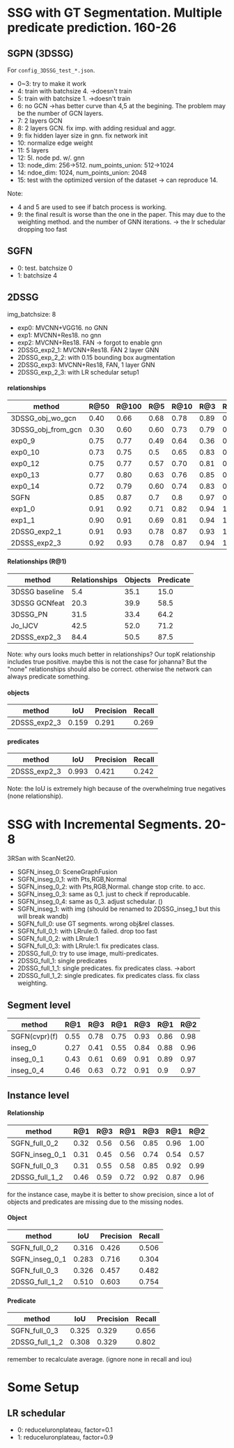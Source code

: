 # SSG with GT Segmentation. Multiple predicate prediction. 160-26
## SGPN (3DSSG)
For `config_3DSSG_test_*.json`.
- 0~3: try to make it work
- 4: train with batchsize 4. ->doesn't train
- 5: train with batchsize 1. ->doesn't train
- 6: no GCN ->has better curve than 4,5 at the begining. The problem may be the number of GCN layers.
- 7: 2 layers GCN
- 8: 2 layers GCN. fix imp. with adding residual and aggr.
- 9: fix hidden layer size in gnn. fix network init
- 10: normalize edge weight
- 11: 5 layers
- 12: 5l. node pd. w/. gnn
- 13: node_dim: 256->512. num_points_union: 512->1024
- 14: ndoe_dim: 1024, num_points_union: 2048
- 15: test with the optimized version of the dataset -> can reproduce 14.

Note:
* 4 and 5 are used to see if batch process is working.
* 9: the final result is worse than the one in the paper. This may due to the weighting method. and the number of GNN iterations. -> the lr schedular dropping too fast

## SGFN
- 0: test. batchsize 0
- 1: batchsize 4

## 2DSSG
img_batchsize: 8
- exp0: MVCNN+VGG16. no GNN
- exp1: MVCNN+Res18. no gnn
- exp2: MVCNN+Res18. FAN -> forgot to enable gnn
- 2DSSG_exp2_1: MVCNN+Res18. FAN 2 layer GNN
- 2DSSG_exp_2_2: with 0.15 bounding box augmentation
- 2DSSG_exp3: MVCNN+Res18, FAN, 1 layer GNN
- 2DSSG_exp_2_3: with LR schedular setup1

#### relationships
| method             | R@50 | R@100 | R@5  | R@10 | R@3  | R@10 |
| ------------------ | ---- | ----- | ---- | ---- | ---- | ---- |
| 3DSSG_obj_wo_gcn   | 0.40 | 0.66  | 0.68 | 0.78 | 0.89 | 0.93 |
| 3DSSG_obj_from_gcn | 0.30 | 0.60  | 0.60 | 0.73 | 0.79 | 0.91 |
| exp0_9             | 0.75 | 0.77  | 0.49 | 0.64 | 0.36 | 0.51 |
| exp0_10            | 0.73 | 0.75  | 0.5  | 0.65 | 0.83 | 0.86 |
| exp0_12            | 0.75 | 0.77  | 0.57 | 0.70 | 0.81 | 0.92 |
| exp0_13            | 0.77 | 0.80  | 0.63 | 0.76 | 0.85 | 0.97 |
| exp0_14            | 0.72 | 0.79  | 0.60 | 0.74 | 0.83 | 0.95 |
| SGFN               | 0.85 | 0.87  | 0.7  | 0.8  | 0.97 | 0.99 |
| exp1_0             | 0.91 | 0.92  | 0.71 | 0.82 | 0.94 | 1.00 |
| exp1_1             | 0.90 | 0.91  | 0.69 | 0.81 | 0.94 | 1.00 |
| 2DSSG_exp2_1       | 0.91 | 0.93  | 0.78 | 0.87 | 0.93 | 1.00 |
| 2DSSS_exp2_3       | 0.92 | 0.93  | 0.78 | 0.87 | 0.94 | 1.00 |

#### Relationships (R@1)
| method         | Relationships | Objects | Predicate |
| -------------- | ------------- | ------- | --------- |
| 3DSSG baseline | 5.4           | 35.1    | 15.0      |
| 3DSSG GCNfeat  | 20.3          | 39.9    | 58.5      |
| 3DSSG_PN       | 31.5          | 33.4    | 64.2      |
| Jo_IJCV        | 42.5          | 52.0    | 71.2      |
| 2DSSS_exp2_3   | 84.4          | 50.5    | 87.5      |

Note: why ours looks much better in relationships? Our topK relationship includes true positive. maybe this is not the case for johanna? But the "none" relationships should also be correct. otherwise the network can always predicate something.

#### objects
| method       | IoU   | Precision | Recall |
| ------------ | ----- | --------- | ------ |
| 2DSSS_exp2_3 | 0.159 | 0.291     | 0.269  |

#### predicates
| method       | IoU   | Precision | Recall |
| ------------ | ----- | --------- | ------ |
| 2DSSS_exp2_3 | 0.993 | 0.421     | 0.242  |

Note: the IoU is extremely high because of the overwhelming true negatives (none relationship).


# SSG with Incremental Segments. 20-8
3RSan with ScanNet20.
- SGFN_inseg_0: SceneGraphFusion
- SGFN_inseg_0_1: with Pts,RGB,Normal
- SGFN_inseg_0_2: with Pts,RGB,Normal. change stop crite. to acc.
- SGFN_inseg_0_3: same as 0_1. just to check if reproducable.
- SGFN_inseg_0_4: same as 0_3. adjust schedular. ()
- SGFN_inseg_1: with img (should be renamed to 2DSSG_inseg_1 but this will break wandb)
- SGFN_full_0: use GT segments. wrong obj&rel classes.
- SGFN_full_0_1: with LRrule:0. failed. drop too fast
- SGFN_full_0_2: with LRrule:1
- SGFN_full_0_3: with LRrule:1. fix predicates class.
- 2DSSG_full_0: try to use image, multi-predicates.
- 2DSSG_full_1: single predicates
- 2DSSG_full_1_1: single predicates. fix predicates class. ->abort
- 2DSSG_full_1_2: single predicates. fix predicates class. fix class weighting.


## Segment level
| method        | R@1  | R@3  | R@1  | R@3  | R@1  | R@2  |
| ------------- | ---- | ---- | ---- | ---- | ---- | ---- |
| SGFN(cvpr)(f) | 0.55 | 0.78 | 0.75 | 0.93 | 0.86 | 0.98 |
| inseg_0       | 0.27 | 0.41 | 0.55 | 0.84 | 0.88 | 0.96 |
| inseg_0_1     | 0.43 | 0.61 | 0.69 | 0.91 | 0.89 | 0.97 |
| inseg_0_4     | 0.46 | 0.63 | 0.72 | 0.91 | 0.9  | 0.97 |

## Instance level
#### Relationship
| method         | R@1  | R@3  | R@1  | R@3  | R@1  | R@2  |
| -------------- | ---- | ---- | ---- | ---- | ---- | ---- |
| SGFN_full_0_2  | 0.32 | 0.56 | 0.56 | 0.85 | 0.96 | 1.00 |
| SGFN_inseg_0_1 | 0.31 | 0.45 | 0.56 | 0.74 | 0.54 | 0.57 |
| SGFN_full_0_3  | 0.31 | 0.55 | 0.58 | 0.85 | 0.92 | 0.99 |
| 2DSSG_full_1_2 | 0.46 | 0.59 | 0.72 | 0.92 | 0.87 | 0.96 |

for the instance case, maybe it is better to show precision, since a lot of
objects and predicates are missing due to the missing nodes.

#### Object
| method         | IoU   | Precision | Recall |
| -------------- | ----- | --------- | ------ |
| SGFN_full_0_2  | 0.316 | 0.426     | 0.506  |
| SGFN_inseg_0_1 | 0.283 | 0.716     | 0.304  |
| SGFN_full_0_3  | 0.326 | 0.457     | 0.482  |
| 2DSSG_full_1_2 | 0.510 | 0.603     | 0.754  |

#### Predicate
| method         | IoU   | Precision | Recall |
| -------------- | ----- | --------- | ------ |
| SGFN_full_0_3  | 0.325 | 0.329     | 0.656  |
| 2DSSG_full_1_2 | 0.308 | 0.329     | 0.802  |

remember to recalculate average. (ignore none in recall and iou)

# Some Setup
## LR schedular
- 0: reduceluronplateau, factor=0.1
- 1: reduceluronplateau, factor=0.9

